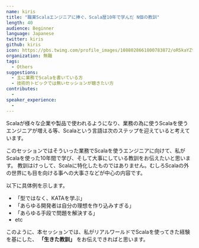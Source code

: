 ```yaml
---
name: kiris
title: "職業Scalaエンジニアに捧ぐ、Scala歴10年で学んだ N個の教訓"
length: 40
audience: Beginner
language: Japanese
twitter: kiris
github: kiris
icon: https://pbs.twimg.com/profile_images/1088028661800783872/oR5kaYZt_400x400.jpg
organization: 無職
tags:
  - Others
suggestions:
  - 主に業務でScalaを書いている方
  - 技術的トピックでは無いセッションが聴きたい方
contributes:
  - 
speaker_experience:
  - 
---
```

Scalaが様々な企業や製品で使われるようになり、業務の為に使うScalaを使うエンジニアが増える等、Scalaという言語は次のステップを迎えていると考えています。

このセッションではそういった業務でScalaを使うエンジニアに向けて、私がScalaを使った10年間で学び、そして大事にしている教訓をお伝えたいと思います。
教訓はけっして、Scalaに特化したものではありません。むしろScalaの外の世界にも目を向ける事への大事さなどが中心の内容です。

以下に具体例を示します。

* 「型ではなく、KATAを学ぶ」
* 「あらゆる開発者は自分の理想を作り込みすぎる」
* 「あらゆる手段で問題を解決する」
* etc

このように、本セッションでは、私がリアルワールドでScalaを使ってきた経験を基にした、 **「生きた教訓」** をお伝えできればと思います。
